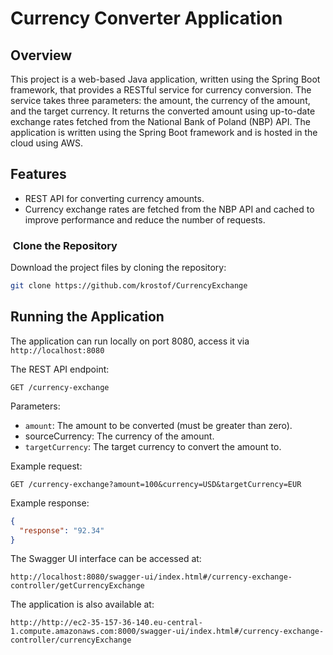 # Currency Converter Application

## Overview

This project is a web-based Java application, written using the Spring Boot framework, that provides a RESTful service for currency conversion. The service takes three parameters: the amount, the currency of the amount, and the target currency. It returns the converted amount using up-to-date exchange rates fetched from the National Bank of Poland (NBP) API. The application is written using the Spring Boot framework and is hosted in the cloud using AWS.

## Features

- REST API for converting currency amounts.
- Currency exchange rates are fetched from the NBP API and cached to improve performance and reduce the number of requests.

###  Clone the Repository

Download the project files by cloning the repository:

```bash
git clone https://github.com/krostof/CurrencyExchange
```

## Running the Application

The application can run locally on port 8080, access it via `http://localhost:8080`

The REST API endpoint:

```
GET /currency-exchange
```

Parameters:

- `amount`: The amount to be converted (must be greater than zero).
- sourceCurrency: The currency of the amount.
- `targetCurrency`: The target currency to convert the amount to.

Example request:

```
GET /currency-exchange?amount=100&currency=USD&targetCurrency=EUR
```

Example response:

```json
{
  "response": "92.34"
}
```

The Swagger UI interface can be accessed at:

```
http://localhost:8080/swagger-ui/index.html#/currency-exchange-controller/getCurrencyExchange
```

The application is also available at:

```
http://http://ec2-35-157-36-140.eu-central-1.compute.amazonaws.com:8000/swagger-ui/index.html#/currency-exchange-controller/currencyExchange
```

##
